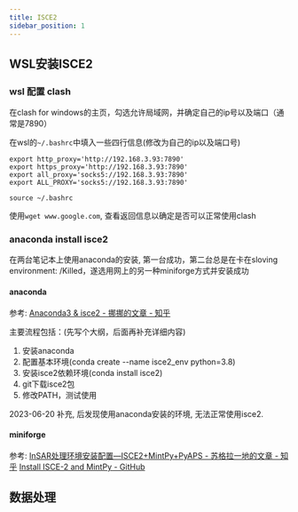 ```yaml
---
title: ISCE2
sidebar_position: 1
---
```


## WSL安装ISCE2

### wsl 配置 clash

在clash for windows的主页，勾选允许局域网，并确定自己的ip号以及端口（通常是7890）

在wsl的`~/.bashrc`中填入一些四行信息(修改为自己的ip以及端口号)

```shell
export http_proxy='http://192.168.3.93:7890'
export https_proxy='http://192.168.3.93:7890'
export all_proxy='socks5://192.168.3.93:7890'
export ALL_PROXY='socks5://192.168.3.93:7890'
```

```shell
source ~/.bashrc
```

使用`wget www.google.com`, 查看返回信息以确定是否可以正常使用clash

### anaconda install isce2

在两台笔记本上使用anaconda的安装, 第一台成功，第二台总是在卡在sloving environment: /Killed，遂选用网上的另一种miniforge方式并安装成功

#### anaconda

参考: [Anaconda3 & isce2 - 挪挪的文章 - 知乎](https://zhuanlan.zhihu.com/p/269183148)

主要流程包括：(先写个大纲，后面再补充详细内容)

1. 安装anaconda
2. 配置基本环境(conda create --name isce2_env python=3.8)
3. 安装isce2依赖环境(conda install isce2)
4. git下载isce2包
5. 修改PATH，测试使用

2023-06-20 补充, 后发现使用anaconda安装的环境, 无法正常使用isce2.

#### miniforge

参考:
[InSAR处理环境安装配置—ISCE2+MintPy+PyAPS - 苏格拉一地的文章 - 知乎](https://zhuanlan.zhihu.com/p/497840105)
[Install ISCE-2 and MintPy - GitHub](https://github.com/yunjunz/conda_envs)

## 数据处理
